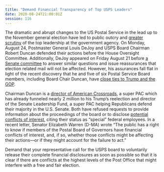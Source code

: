 ```yaml
---
title: "Demand Financial Transparency of Top USPS Leaders"
date: 2020-08-24T21:00:01Z
session: 116
---
```

The dramatic and abrupt changes to the US Postal Service in the lead up to the November general election have led to public outcry and [greater scrutiny](https://www.cnn.com/2020/08/24/politics/louis-dejoy-testifies-congress/index.html) of the top leadership at the government agency. On Monday, August 24, Postmaster General Louis DeJoy and USPS Board Chairman Robert Duncan defended their actions before the House Oversight Committee. Additionally, DeJoy appeared on Friday August 21 before [a Senate committee](https://www.nytimes.com/2020/08/21/us/politics/dejoy-postal-service-senate-hearing.html) to answer similar questions and issue reassurances that election related mail will not be affected.  However, his assurances fall flat in light of the recent discovery that he and five of six Postal Service Board members, including Board Chair Duncan, have [close ties to Trump and the GOP](https://www.cnbc.com/2020/08/18/gop-and-trump-ties-run-deep-on-the-us-postal-services-board-of-governors.html).  

Chairman Duncan is a [director of American Crossroads](https://www.cnbc.com/2020/08/18/gop-and-trump-ties-run-deep-on-the-us-postal-services-board-of-governors.html), a super PAC which has already funneled nearly 2 million to his Trump’s reelection and director of the Senate Leadership Fund, a super PAC helping Republicans defend their majority in the U.S. Senate. Both have refused requests to provide information about the proceedings of the board or to disclose [potential conflicts of interest](https://www.motherjones.com/2020-elections/2020/08/post-office-board-financial-disclosures/), citing their status as “special” federal employees. In a recent letter, Senator Elizabeth Warren (D-MA) wrote “The public has a right to know if members of the Postal Board of Governors have financial conflicts of interest, and, if so, whether those conflicts might be affecting their actions—or if they might account for the failure to act.”
 
Demand that your representative call for the USPS board to voluntarily release their complete financial disclosures as soon as possible so that it is clear if there are conflicts at the highest levels of the Post Office that might interfere with a free and fair election.
